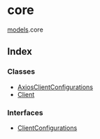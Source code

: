 # core

[models](../index.md).core

## Index

### Classes

- [AxiosClientConfigurations](classes/AxiosClientConfigurations.md)
- [Client](classes/Client.md)

### Interfaces

- [ClientConfigurations](interfaces/ClientConfigurations.md)
